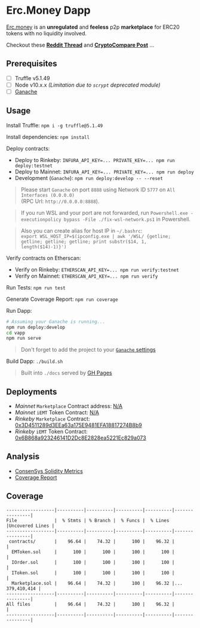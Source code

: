 Erc.Money Dapp
===================

[Erc.money](https://erc.money/) is an **unregulated** and **feeless** p2p **marketplace** 
for ERC20 tokens with no liquidity involved.

Checkout these
**[Reddit Thread](https://www.reddit.com/r/ethtrader/comments/jx35wn/unregulated_and_feeless_erc20_p2p_marketplace/)**
and
**[CryptoCompare Post](https://www.cryptocompare.com/coins/eth/post/p_1622821)**
...

Prerequisites
--------

  - [ ] Truffle v5.1.49
  - [ ] Node v10.x.x *(Limitation due to `scrypt` deprecated module)*
  - [ ] [Ganache](https://www.trufflesuite.com/ganache)

Usage
----

Install Truffle: `npm i -g truffle@5.1.49`

Install dependencies: `npm install`

Deploy contracts:
  - Deploy to Rinkeby: `INFURA_API_KEY=... PRIVATE_KEY=... npm run deploy:testnet`
  - Deploy to Mainnet: `INFURA_API_KEY=... PRIVATE_KEY=... npm run deploy`
  - Development (`Ganache`): `npm run deploy:develop -- --reset`

> Please start `Ganache` on port `8888` using Network ID `5777` on `All Interfaces (0.0.0.0)`<br/>
> (RPC Url: `http://0.0.0.0:8888`).

>  If you run WSL and your port are not forwarded, 
>   run `Powershell.exe -executionpolicy bypass -File ./fix-wsl-network.ps1` in Powershell.

> Also you can create alias for host IP in `~/.bashrc`:<br/>
>  `export WSL_HOST_IP=$(ipconfig.exe | awk '/WSL/ {getline; getline; getline; getline; print substr($14, 1, length($14)-1)}')`

Verify contracts on Etherscan:
  - Verify on Rinkeby: `ETHERSCAN_API_KEY=... npm run verify:testnet`
  - Verify on Mainnet: `ETHERSCAN_API_KEY=... npm run verify`

Run Tests: `npm run test`

Generate Coverage Report: `npm run coverage`

Run Dapp:

```bash
# Assuming your Ganache is running...
npm run deploy:develop
cd vapp
npm run serve
```

> Don't forget to add the project to your [`Ganache` settings](https://www.trufflesuite.com/docs/ganache/reference/ganache-settings#ganache-settings)

Build Dapp: `./build.sh`

> Built into `./docs` served by [GH Pages](https://erc.money)

Deployments
----------

  - *Mainnet* `Marketplace` Contract address: [N/A](https://etherscan.io/address/0x0)
  - *Mainnet* `iEMT` Token Contract: [N/A](https://rinkeby.etherscan.io/address/0x0)
  - *Rinkeby* `Marketplace` Contract: [0x3D4511289d3EEa63a175E9481EFA18817274B8b9](https://rinkeby.etherscan.io/address/0x3D4511289d3EEa63a175E9481EFA18817274B8b9)
  - *Rinkeby* `iEMT` Token Contract: [0x6B868a923246141D2Dc8E2828ea5221Ec829a073](https://rinkeby.etherscan.io/address/0x6B868a923246141D2Dc8E2828ea5221Ec829a073)

Analysis
------

  - [ConsenSys Solidity Metrics](https://erc.money/docs/solidity-metrics.html)
  - [Coverage Report](https://erc.money/docs/coverage/index.html)

Coverage
------

```
------------------|----------|----------|----------|----------|----------------|
File              |  % Stmts | % Branch |  % Funcs |  % Lines |Uncovered Lines |
------------------|----------|----------|----------|----------|----------------|
 contracts/       |    96.64 |    74.32 |      100 |    96.32 |                |
  EMToken.sol     |      100 |      100 |      100 |      100 |                |
  IOrder.sol      |      100 |      100 |      100 |      100 |                |
  IToken.sol      |      100 |      100 |      100 |      100 |                |
  Marketplace.sol |    96.64 |    74.32 |      100 |    96.32 |... 379,410,414 |
------------------|----------|----------|----------|----------|----------------|
All files         |    96.64 |    74.32 |      100 |    96.32 |                |
------------------|----------|----------|----------|----------|----------------|
```
